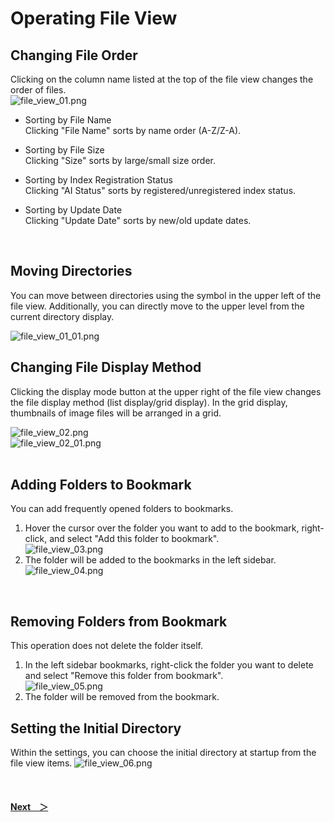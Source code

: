 # Operating File View
## Changing File Order
Clicking on the column name listed at the top of the file view changes the order of files.<br>
![file_view_01.png](/img/file_view_01.png)<br>

- Sorting by File Name<br>
Clicking "File Name" sorts by name order (A-Z/Z-A).

- Sorting by File Size<br>
Clicking "Size" sorts by large/small size order.

- Sorting by Index Registration Status<br>
Clicking "AI Status" sorts by registered/unregistered index status.

- Sorting by Update Date<br>
Clicking "Update Date" sorts by new/old update dates.
<br>

## Moving Directories<div id=update03></div>
You can move between directories using the symbol in the upper left of the file view. Additionally, you can directly move to the upper level from the current directory display.

![file_view_01_01.png](/img/file_view_01_01.png)<br>

## Changing File Display Method
Clicking the display mode button at the upper right of the file view changes the file display method (list display/grid display). In the grid display, thumbnails of image files will be arranged in a grid.<br>

![file_view_02.png](/img/file_view_02.png)<br>
![file_view_02_01.png](/img/file_view_02_01.jpg)<br>
<br>

## Adding Folders to Bookmark
You can add frequently opened folders to bookmarks.

1. Hover the cursor over the folder you want to add to the bookmark, right-click, and select "Add this folder to bookmark".<br>
![file_view_03.png](/img/file_view_03.png)<br>
1. The folder will be added to the bookmarks in the left sidebar.<br>
![file_view_04.png](/img/file_view_04.png)<br>
<br>

## Removing Folders from Bookmark
This operation does not delete the folder itself.

1. In the left sidebar bookmarks, right-click the folder you want to delete and select "Remove this folder from bookmark".<br>
![file_view_05.png](/img/file_view_05.png)<br>
1. The folder will be removed from the bookmark.

## Setting the Initial Directory<div id=update04></div>
Within the settings, you can choose the initial directory at startup from the file view items.
![file_view_06.png](/img/file_view_06.png)<br>

<br>

#### [Next&emsp;＞](IndexRegister.md)
